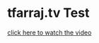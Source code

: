 <h1> tfarraj.tv Test </h1>

<a  href="https://youtube.com/shorts/9N773yDVJMg?feature=share">click here to watch the video</a>


 
